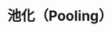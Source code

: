 # 池化（Pooling）

<!-- ## 卷积（Conv）
常规使用场景为下采样，即对张量局部特征进行汇总计算。    
[![](/imgs/colab-badge.svg)](https://colab.research.google.com/github/itmorn/AI.handbook/blob/main/DL/module/Convolution/conv.ipynb)

## 转置卷积（ConvTranspose）
常规使用场景为上采样，即对张量局部特征进行插值计算。    
[![](/imgs/colab-badge.svg)](https://colab.research.google.com/github/itmorn/AI.handbook/blob/main/DL/module/Convolution/convTranspose.ipynb)

## 拆分（Unfold）
从batched input tensor中提取滑动局部块，即对一个大的张量拆分成一叠小张量，并以列的方式进行输出。   
[![](/imgs/colab-badge.svg)](https://colab.research.google.com/github/itmorn/AI.handbook/blob/main/DL/module/Convolution/unford.ipynb)

## 折叠（Fold）
Unfold是负责拆分的，Fold与之相反，是负责折叠的，即将一叠小张量合并为一个大张量。用户可以自己指定合并方式，小张量重叠的位置会相加。    
[![](/imgs/colab-badge.svg)](https://colab.research.google.com/github/itmorn/AI.handbook/blob/main/DL/module/Convolution/ford.ipynb) -->
